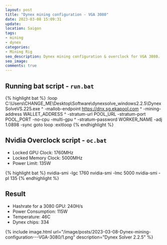 ```yaml
---
layout: post
title: "Dynex mining configuration - VGA 3080"
date: 2023-03-08 15:09:31
update:
location: Saigon
tags:
- mining
- dynex
categories:
- Mining Rig
seo_description: Dynex mining configuration & overclock for VGA 3080.
seo_image:
comments: true
---
```


## Running bat script - `run.bat`
{% highlight bat %}
:loop
C:\Users\CHANGE_ME\Desktop\Software\dynexsolve_windows2.2.5\DynexSolveVS.225.exe ^
  -mallob-endpoint https://dnx.sg.ekapool.com ^
  -mining-address WALLET_ADDRESS ^
  -stratum-url POOL_URL -stratum-port POOL_PORT -no-cpu -multi-gpu ^
  -stratum-password WORKER_NAME -adj 1.0898 -sync
goto loop
:exitloop
{% endhighlight %}

## Nvidia Overclock script - `oc.bat`
- Locked GPU Clock: 1760MHz
- Locked Memory Clock: 5000MHz
- Power Limit: 135W

{% highlight bat %}
nvidia-smi -lgc 1760
nvidia-smi -lmc 5000
nvidia-smi -pl 135
{% endhighlight %}

## Result
- Hashrate for a 3080 GPU: 240H/s
- Power Consumption: 115W
- Temperature: 46C
- Dynex chips: 334

{% include image.html url="/image/posts/2023-03-08-Dynex-mining-configuration---VGA-3080/1.png" description="Dynex Solver 2.2.5" %}
